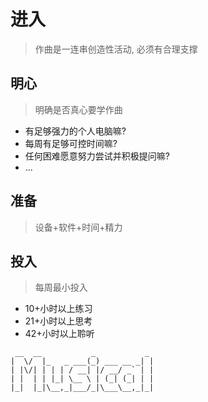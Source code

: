 # 进入
> 作曲是一连串创造性活动, 必须有合理支撑

## 明心
> 明确是否真心要学作曲

- 有足够强力的个人电脑嘛?
- 每周有足够可控时间嘛?
- 任何困难愿意努力尝试并积极提问嘛?
- ...



## 准备
> 设备+软件+时间+精力


## 投入
> 每周最小投入

- 10+小时以上练习
- 21+小时以上思考
- 42+小时以上聆听





```
 __  __           _           _
|  \/  |_   _ ___(_) ___ __ _| |
| |\/| | | | / __| |/ __/ _` | |
| |  | | |_| \__ \ | (_| (_| | |
|_|  |_|\__,_|___/_|\___\__,_|_|

```

